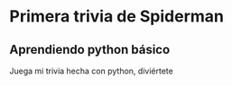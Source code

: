 # Primera trivia de Spiderman
## Aprendiendo python básico
Juega mi trivia hecha con python, diviértete